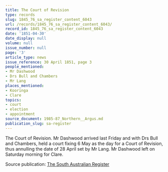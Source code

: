```yaml
---
title: The Court of Revision
type: records
slug: 1845_76_sa_register_content_6043
url: /records/1845_76_sa_register_content_6043/
record_id: 1845_76_sa_register_content_6043
date: '1851-04-30'
date_display: null
volume: null
issue_number: null
page: '3'
article_type: news
issue_reference: 30 April 1851, page 3
people_mentioned:
- Mr Dashwood
- Drs Bull and Chambers
- Mr Lang
places_mentioned:
- Kooringa
- Clare
topics:
- court
- election
- appointment
source_document: 1985-87_Northern__Argus.md
publication_slug: sa-register
---
```


The Court of Revision.  Mr Dashwood arrived last Friday and with Drs Bull and Chambers, held a court fixing 6 May as the day for a Court of Revision, thus annulling the date of 28 April set by Mr Lang.  Mr Dashwood left on Saturday morning for Clare.

Source publication: [The South Australian Register](/publications/sa-register/)
